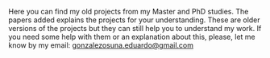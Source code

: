 Here you can find my old projects from my Master and PhD studies. The papers added explains the projects for your understanding. These are older versions of the projects but they can still help you to understand my work. If you need some help with them or an explanation about this, please, let me know by my email: gonzalezosuna.eduardo@gmail.com
